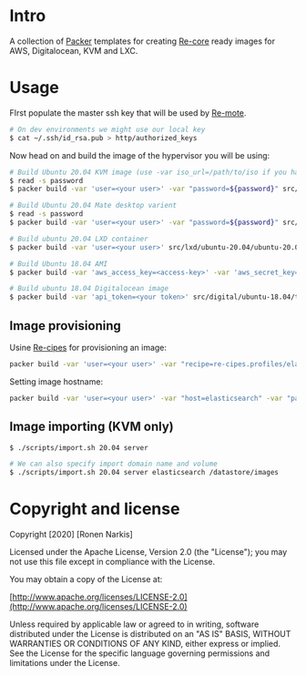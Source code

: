 # Intro

A collection of [Packer](https://www.packer.io/) templates for creating [Re-core](https://github.com/re-ops/re-core) ready images for AWS, Digitalocean, KVM and LXC.

# Usage

FIrst populate the master ssh key that will be used by [Re-mote](https://github.com/re-ops/re-mote).

```bash
# On dev environments we might use our local key
$ cat ~/.ssh/id_rsa.pub > http/authorized_keys
```

Now head on and build the image of the hypervisor you will be using:

```bash
# Build Ubuntu 20.04 KVM image (use -var iso_url=/path/to/iso if you have pre-downloaded iso)
$ read -s password
$ packer build -var 'user=<your user>' -var "password=${password}" src/kvm/ubuntu-20.04/ubuntu-20.04-server-amd64.json

# Build Ubuntu 20.04 Mate desktop varient
$ read -s password
$ packer build -var 'user=<your user>' -var "password=${password}" src/kvm/ubuntu-20.04/ubuntu-20.04-desktop-amd64.json

# Build ubuntu 20.04 LXD container
$ packer build -var 'user=<your user>' src/lxd/ubuntu-20.04/ubuntu-20.04-server-amd64.json

# Build Ubuntu 18.04 AMI
$ packer build -var 'aws_access_key=<access-key>' -var 'aws_secret_key=<secret-key>' src/aws/ubuntu-18.04/template.json

# Build ubuntu 18.04 Digitalocean image
$ packer build -var 'api_token=<your token>' src/digital/ubuntu-18.04/template.json
```

## Image provisioning

Usine [Re-cipes](https://github.com/re-ops/re-cipes) for provisioning an image:

```bash
packer build -var 'user=<your user>' -var "recipe=re-cipes.profiles/elasticsearch" -var "password=${password}" src/kvm/ubuntu-20.04/ubuntu-20.04-server-amd64.json
```

Setting image hostname:

```bash
packer build -var 'user=<your user>' -var "host=elasticsearch" -var "password=${password}" src/kvm/ubuntu-20.04/ubuntu-20.04-server-amd64.json
```

## Image importing (KVM only)

```bash
$ ./scripts/import.sh 20.04 server

# We can also specify import domain name and volume
$ ./scripts/import.sh 20.04 server elasticsearch /datastore/images
```

# Copyright and license

Copyright [2020] [Ronen Narkis]

Licensed under the Apache License, Version 2.0 (the "License");
you may not use this file except in compliance with the License.

You may obtain a copy of the License at:

  [http://www.apache.org/licenses/LICENSE-2.0](http://www.apache.org/licenses/LICENSE-2.0)

Unless required by applicable law or agreed to in writing, software
distributed under the License is distributed on an "AS IS" BASIS,
WITHOUT WARRANTIES OR CONDITIONS OF ANY KIND, either express or implied.
See the License for the specific language governing permissions and
limitations under the License.


